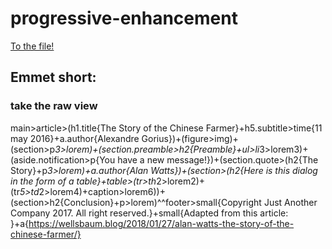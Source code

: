 # progressive-enhancement
[To the file!](https://joostvannieu.github.io/progressive-enhancement/ChineseFarmer.html)

## Emmet short:
### take the raw view
main>article>(h1.title{The Story of the Chinese Farmer}+h5.subtitle>time{11 may 2016}+a.author{Alexandre Gorius})+(figure>img)+(section>p*3>lorem)+(section.preamble>h2{Preamble}+ul>li*3>lorem3)+(aside.notification>p{You have a new message!})+(section.quote>(h2{The Story}+p*3>lorem)+a.author{Alan Watts})+(section>(h2{Here is this dialog in the form of a table}+table>(tr>th*2>lorem2)+(tr*5>td*2>lorem4)+caption>lorem6))+(section>h2{Conclusion}+p>lorem)^^footer>small{Copyright Just Another Company 2017. All right reserved.}+small{Adapted from this article: }+a{https://wellsbaum.blog/2018/01/27/alan-watts-the-story-of-the-chinese-farmer/}
